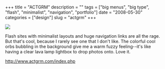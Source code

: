 +++
title = "ACTGRM"
description = ""
tags = ["big menus", "big type", "flash", "minimalist", "navigation", "portfolio"]
date = "2008-05-30"
categories = ["design"]
slug = "actgrm"
+++


 

  <div id="screens-thumbs" class="clearfix">
    <div class="txt-center" id="design-submission"><a href="http://www.actgrm.com/index.php"><img id='bluga-thumbnail-1287' class='bluga-thumbnail large' src='/media/bluga/
wt48405b4a87e87_0.jpg'/></a></div>  
  </div>   
<p>Flash sites with minimalist layouts and huge navigation links are all the rage. But that's cool, because I rarely see one that I don't like. The colorful cool orbs bubbling in the background give me a warm fuzzy feeling--it's like having a clear lava lamp lightbox to drop photos onto. Love it.</p>
<p><a href="http://www.actgrm.com/index.php">http://www.actgrm.com/index.php</a></p>




